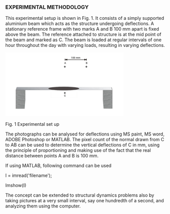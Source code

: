 ### EXPERIMENTAL METHODOLOGY

This experimental setup is shown in Fig. 1. It consists of a simply supported aluminium beam which acts as
the structure undergoing deflections. A stationary reference frame with two marks A and B 100 mm apart is
fixed above the beam. The reference attached to structure is at the mid point of the beam and marked as C.
The beam is loaded at regular intervals of one hour throughout the day with varying loads, resulting in
varying deflections. 

<img src="images/1.jpg" height="200px">

Fig. 1 Experimental set up 

The photographs can be analysed for deflections using MS paint, MS word, ADOBE Photoshop or
MATLAB. The pixel count of the normal drawn from C to AB can be used to determine the vertical
deflections of C in mm, using the principle of proportioning and making use of the fact that the real
distance between points A and B is 100 mm.


If using MATLAB, following command can be used

I = imread('filename');

Imshow(I)

The concept can be extended to structural dynamics problems also by taking pictures at a very small
interval, say one hundredth of a second, and analyzing them using the computer.
